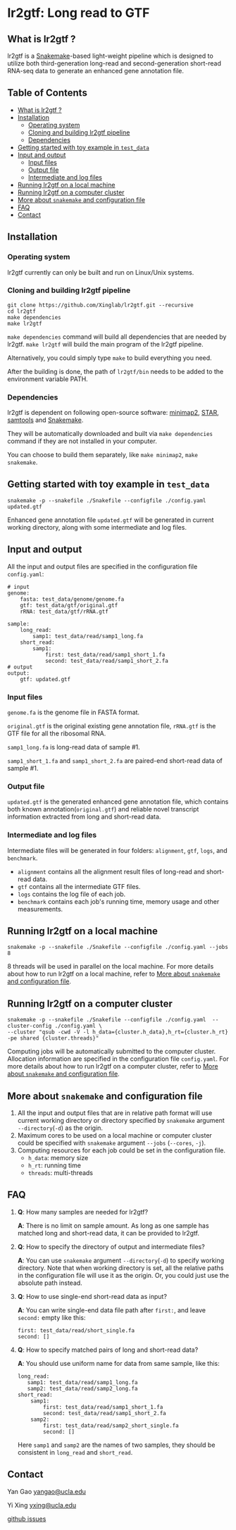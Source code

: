 # lr2gtf: Long read to GTF
## <a name="lr2gtf"></a>What is lr2gtf ?
lr2gtf is a [Snakemake](https://snakemake.readthedocs.io/en/stable/)-based light-weight pipeline which is designed to utilize both third-generation long-read and second-generation short-read RNA-seq data to generate an enhanced gene annotation file.


## Table of Contents

- [What is lr2gtf ?](#lr2gtf)
- [Installation](#install)
  - [Operating system](#os)
  - [Cloning and building lr2gtf pipeline](#build)
  - [Dependencies](#depen)
- [Getting started with toy example in `test_data`](#start)
- [Input and output](#input_output)
  - [Input files](#input)
  - [Output file](#output)
  - [Intermediate and log files](#intermediate)
- [Running lr2gtf on a local machine](#local)
- [Running lr2gtf on a computer cluster](#cluster)
- [More about `snakemake` and configuration file](#snakemake)
- [FAQ](#FAQ)
- [Contact](#contact)


## <a name="install"></a>Installation
### <a name="os"></a>Operating system
lr2gtf currently can only be built and run on Linux/Unix systems.

### <a name="build"></a>Cloning and building lr2gtf pipeline
```
git clone https://github.com/Xinglab/lr2gtf.git --recursive
cd lr2gtf
make dependencies
make lr2gtf
```
`make dependencies` command will build all dependencies that are needed by lr2gtf. `make lr2gtf` will build the main program of the lr2gtf pipeline. 

Alternatively, you could simply type `make` to build everything you need.

After the building is done, the path of `lr2gtf/bin` needs to be added to the environment variable PATH.

### <a name="depen"></a>Dependencies 
lr2gtf is dependent on following open-source software: [minimap2](https://github.com/lh3/minimap2), [STAR](https://github.com/alexdobin/STAR), [samtools](https://github.com/samtools/samtools) and [Snakemake](https://snakemake.readthedocs.io/en/stable/).

They will be automatically downloaded and built via `make dependencies` command if they are not installed in your computer.

You can choose to build them separately, like `make minimap2`, `make snakemake`.


## <a name="start"></a>Getting started with toy example in `test_data`
```
snakemake -p --snakefile ./Snakefile --configfile ./config.yaml updated.gtf
``` 
Enhanced gene annotation file `updated.gtf` will be generated in current working directory, along with some intermediate and log files.

## <a name="input_output"></a>Input and output
All the input and output files are specified in the configuration file `config.yaml`: 
```
# input
genome:
    fasta: test_data/genome/genome.fa
    gtf: test_data/gtf/original.gtf
    rRNA: test_data/gtf/rRNA.gtf

sample:
    long_read:
        samp1: test_data/read/samp1_long.fa
    short_read:
        samp1:
            first: test_data/read/samp1_short_1.fa
            second: test_data/read/samp1_short_2.fa
# output
output:
    gtf: updated.gtf 
```

### <a name="input"></a>Input files
`genome.fa` is the genome file in FASTA format.

`original.gtf` is the original existing gene annotation file, `rRNA.gtf` is the GTF file for all the ribosomal RNA.

`samp1_long.fa` is long-read data of sample #1.
 
`samp1_short_1.fa` and `samp1_short_2.fa` are paired-end short-read data of sample #1.

### <a name="output"></a>Output file
`updated.gtf` is the generated enhanced gene annotation file, which contains both known annotation(`original.gtf`) and reliable novel transcript information extracted from long and short-read data.

### <a name="intermediate"></a>Intermediate and log files
Intermediate files will be generated in four folders: `alignment`, `gtf`, `logs`, and `benchmark`.
* `alignment` contains all the alignment result files of long-read and short-read data.
* `gtf` contains all the intermediate GTF files.
* `logs` contains the log file of each job.
* `benchmark` contains each job's running time, memory usage and other measurements.

## <a name="local"></a>Running lr2gtf on a local machine
`snakemake -p --snakefile ./Snakefile --configfile ./config.yaml --jobs 8`

8 threads will be used in parallel on the local machine. For more details about how to run lr2gtf on a local machine, refer to [More about `snakemake` and configuration file](#snakemake).

 
## <a name="cluster"></a>Running lr2gtf on a computer cluster
```
snakemake -p --snakefile ./Snakefile --configfile ./config.yaml  --cluster-config ./config.yaml \
--cluster "qsub -cwd -V -l h_data={cluster.h_data},h_rt={cluster.h_rt} -pe shared {cluster.threads}"
```
Computing jobs will be automatically submitted to the computer cluster. Allocation information are specified in the configuration file `config.yaml`. For more details about how to run lr2gtf on a computer cluster, refer to [More about `snakemake` and configuration file](#snakemake).   

## <a name="snakemake"></a>More about `snakemake` and configuration file
1. All the input and output files that are in relative path format will use current working directory or directory specified by `snakemake` argument `--directory`(`-d`) as the origin.
2. Maximum cores to be used on a local machine or computer cluster could be specified with `snakemake` argument `--jobs` (`--cores`, `-j`).
3. Computing resources for each job could be set in the configuration file. 
    * `h_data`: memory size
    * `h_rt`: running time
    * `threads`: multi-threads

## <a name="FAQ"></a>FAQ

1. **Q**: How many samples are needed for lr2gtf?

   **A**: There is no limit on sample amount. As long as one sample has matched long and short-read data, it can be provided to lr2gtf.

2. **Q**: How to specify the directory of output and intermediate files?

   **A**: You can use `snakemake` argument `--directory`(`-d`) to specify working directory. Note that when working directory is set, all the relative paths in the configuration file will use it as the origin. Or, you could just use the absolute path instead.
   
3. **Q**: How to use single-end short-read data as input?

   **A**: You can write single-end data file path after `first:`, and leave `second:` empty like this:
   ```
   first: test_data/read/short_single.fa
   second: []
   ```
   
4. **Q**: How to specify matched pairs of long and short-read data?

   **A**: You should use uniform name for data from same sample, like this:
   ```
   long_read:
      samp1: test_data/read/samp1_long.fa
      samp2: test_data/read/samp2_long.fa
   short_read:
       samp1:
           first: test_data/read/samp1_short_1.fa
           second: test_data/read/samp1_short_2.fa
       samp2:
           first: test_data/read/samp2_short_single.fa
           second: []
   ```
   Here `samp1` and `samp2` are the names of two samples, they should be consistent in `long_read` and `short_read`. 


## <a name="contact"></a>Contact
Yan Gao yangao@ucla.edu

Yi Xing yxing@ucla.edu

[github issues](https://github.com/Xinglab/lr2gtf/issues)

  
